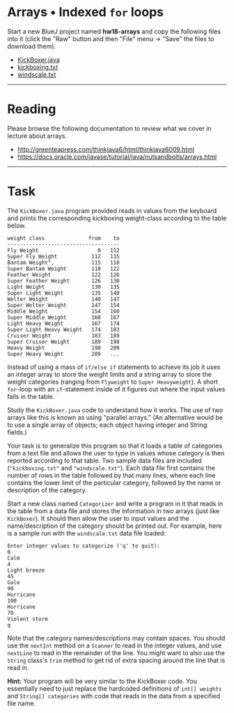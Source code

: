 # Arrays • Indexed `for` loops

Start a new BlueJ project named **hw18-arrays** and copy the following files into it (click the "Raw" button and then "File" menu -> "Save" the files to download them).
- [KickBoxer.java](KickBoxer.java)
- [kickboxing.txt](kickboxing.txt)
- [windscale.txt](windscale.txt)

---

# Reading

Please browse the following documentation to review what we cover in lecture about arrays.

- http://greenteapress.com/thinkjava6/html/thinkjava6009.html
- https://docs.oracle.com/javase/tutorial/java/nutsandbolts/arrays.html


---

# Task

The `KickBoxer.java` program provided reads in values from the keyboard and prints the corresponding kickboxing weight-class according to the table below.

```
weight class              from    to
------------------------------------
Fly Weight                   0   112
Super Fly Weight           112   115
Bantam Weight",            115   118
Super Bantam Weight        118   122
Feather Weight             122   126
Super Feather Weight       126   130
Light Weight               130   135
Super Light Weight         135   140
Welter Weight              140   147
Super Welter Weight        147   154
Middle Weight              154   160
Super Middle Weight        160   167
Light Heavy Weight         167   174
Super Light Heavy Weight   174   183
Cruiser Weight             183   189
Super Cruiser Weight       189   198
Heavy Weight               198   209
Super Heavy Weight         209   ...
```

Instead of using a mass of `if/else if` statements to achieve its job it uses an integer array to store the weight limits and a string array to store the weight categories (ranging from `Flyweight` to `Super Heavyweight`). A short `for`-loop with an `if`-statement inside of it figures out where the input values falls in the table.

Study the `KickBoxer.java` code to understand how it works. The use of two arrays like this is known as using "parallel arrays." (An alternative would be to use a single array of objects; each object having integer and String fields.)

Your task is to generalize this program so that it loads a table of categories from a text file and allows the user to type in values whose category is then reported according to that table. Two sample data files are included (`"kickboxing.txt"` and `"windscale.txt"`). Each data file first contains the number of rows in the table followed by that many lines, where each line contains the lower limit of the particular category, followed by the name or description of the category.

Start a new class named `Categorizer` and write a program in it that reads in the table from a data file and stores the information in two arrays (just like `KickBoxer`). It should then allow the user to input values and the name/description of the category should be printed out. For example, here is a sample run with the `windscale.txt` data file loaded:

```
Enter integer values to categorize ('q' to quit):
0
Calm
4
Light breeze
45
Gale
90
Hurricane
100
Hurricane
70
Violent storm
q
```

Note that the category names/descriptions may contain spaces. You should use the `nextInt` method on a `Scanner` to read in the integer values, and use `nextLine` to read in the remainder of the line. You might want to also use the `String` class's `trim` method to get rid of extra spacing around the line that is read in.

**Hint:** Your program will be very similar to the KickBoxer code. You essentially need to just replace the hardcoded definitions of `int[] weights` and `String[] categories` with code that reads in the data from a specified file name.

